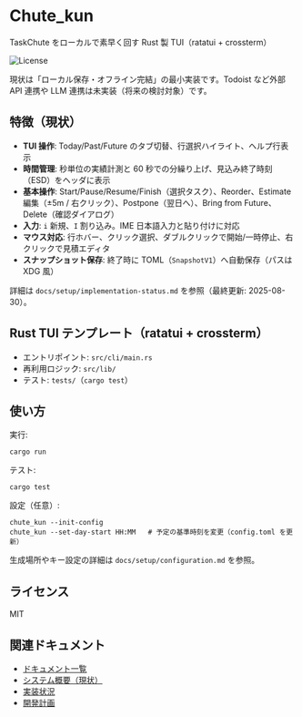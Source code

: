 # Chute_kun

TaskChute をローカルで素早く回す Rust 製 TUI（ratatui + crossterm）

![License](https://img.shields.io/badge/license-MIT-green.svg)

現状は「ローカル保存・オフライン完結」の最小実装です。Todoist など外部 API 連携や LLM 連携は未実装（将来の検討対象）です。

## 特徴（現状）

- **TUI 操作**: Today/Past/Future のタブ切替、行選択ハイライト、ヘルプ行表示
- **時間管理**: 秒単位の実績計測と 60 秒での分繰り上げ、見込み終了時刻（ESD）をヘッダに表示
- **基本操作**: Start/Pause/Resume/Finish（選択タスク）、Reorder、Estimate 編集（±5m / 右クリック）、Postpone（翌日へ）、Bring from Future、Delete（確認ダイアログ）
- **入力**: `i` 新規、`I` 割り込み。IME 日本語入力と貼り付けに対応
- **マウス対応**: 行ホバー、クリック選択、ダブルクリックで開始/一時停止、右クリックで見積エディタ
- **スナップショット保存**: 終了時に TOML（`SnapshotV1`）へ自動保存（パスは XDG 風）

詳細は `docs/setup/implementation-status.md` を参照（最終更新: 2025-08-30）。

## Rust TUI テンプレート（ratatui + crossterm）

- エントリポイント: `src/cli/main.rs`
- 再利用ロジック: `src/lib/`
- テスト: `tests/`（`cargo test`）

## 使い方

実行:

```
cargo run
```

テスト:

```
cargo test
```

設定（任意）:

```
chute_kun --init-config
chute_kun --set-day-start HH:MM   # 予定の基準時刻を変更（config.toml を更新）
```

生成場所やキー設定の詳細は `docs/setup/configuration.md` を参照。

## ライセンス

MIT

## 関連ドキュメント

- [ドキュメント一覧](docs/README.md)
- [システム概要（現状）](docs/system-overview.md)
- [実装状況](docs/setup/implementation-status.md)
- [開発計画](docs/planning/development-plan.md)

